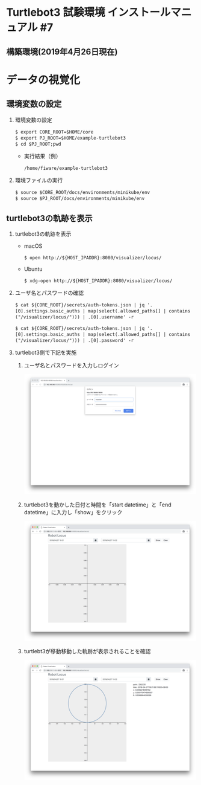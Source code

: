 # Turtlebot3 試験環境 インストールマニュアル #7


## 構築環境(2019年4月26日現在)


# データの視覚化

## 環境変数の設定
1. 環境変数の設定

    ```
    $ export CORE_ROOT=$HOME/core
    $ export PJ_ROOT=$HOME/example-turtlebot3
    $ cd $PJ_ROOT;pwd
    ```

    - 実行結果（例）

        ```
        /home/fiware/example-turtlebot3
        ```

1. 環境ファイルの実行

    ```
    $ source $CORE_ROOT/docs/environments/minikube/env
    $ source $PJ_ROOT/docs/environments/minikube/env
    ```
## turtlebot3の軌跡を表示

1. turtlebot3の軌跡を表示
    * macOS

        ```
        $ open http://${HOST_IPADDR}:8080/visualizer/locus/
        ```
    * Ubuntu

        ```
        $ xdg-open http://${HOST_IPADDR}:8080/visualizer/locus/
        ```

1. ユーザ名とパスワードの確認

    ```
    $ cat ${CORE_ROOT}/secrets/auth-tokens.json | jq '.[0].settings.basic_auths | map(select(.allowed_paths[] | contains ("/visualizer/locus/"))) | .[0].username' -r
    ```

    ```
    $ cat ${CORE_ROOT}/secrets/auth-tokens.json | jq '.[0].settings.basic_auths | map(select(.allowed_paths[] | contains ("/visualizer/locus/"))) | .[0].password' -r
    ```

1. turtlebot3側で下記を実施

    1. ユーザ名とパスワードを入力しログイン

        ![visualizer001](images/visualizer/visualizer001.png)

    1. turtlebot3を動かした日付と時間を「start datetime」と「end datetime」に入力し「show」をクリック

        ![visualizer002](images/visualizer/visualizer002.png)

    1. turtlebt3が移動移動した軌跡が表示されることを確認

        ![visualizer003](images/visualizer/visualizer003.png)
